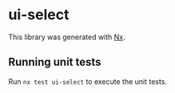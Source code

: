 # ui-select

This library was generated with [Nx](https://nx.dev).

## Running unit tests

Run `nx test ui-select` to execute the unit tests.
